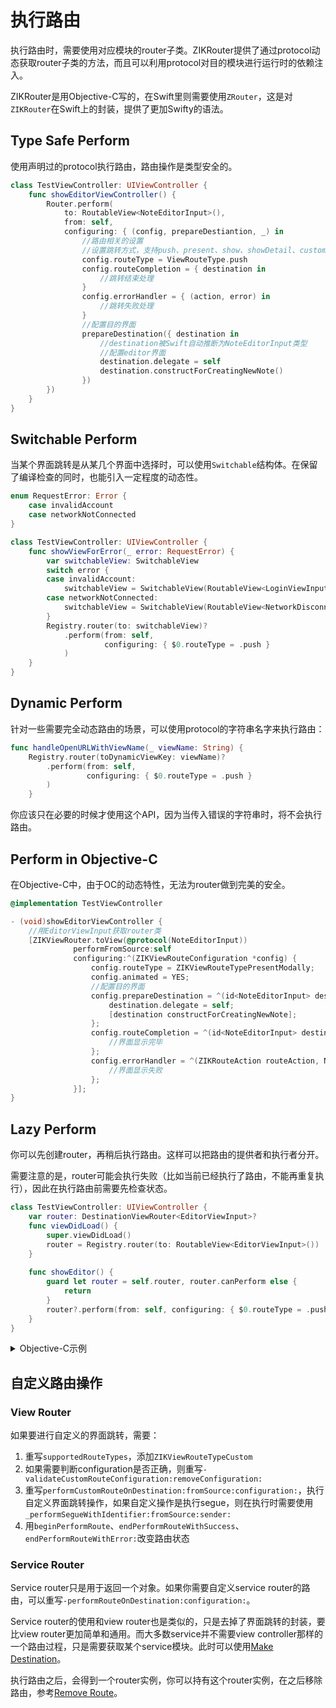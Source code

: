 # 执行路由

执行路由时，需要使用对应模块的router子类。ZIKRouter提供了通过protocol动态获取router子类的方法，而且可以利用protocol对目的模块进行运行时的依赖注入。

ZIKRouter是用Objective-C写的，在Swift里则需要使用`ZRouter`，这是对`ZIKRouter`在Swift上的封装，提供了更加Swifty的语法。

## Type Safe Perform

使用声明过的protocol执行路由，路由操作是类型安全的。

```swift
class TestViewController: UIViewController {
    func showEditorViewController() {
        Router.perform(
            to: RoutableView<NoteEditorInput>(),
            from: self,
            configuring: { (config, prepareDestiantion, _) in
                //路由相关的设置
                //设置跳转方式，支持push、present、show、showDetail、custom等多种方式
                config.routeType = ViewRouteType.push
                config.routeCompletion = { destination in
                    //跳转结束处理
                }
                config.errorHandler = { (action, error) in
                    //跳转失败处理
                }
                //配置目的界面
                prepareDestination({ destination in
                    //destination被Swift自动推断为NoteEditorInput类型
                    //配置editor界面
                    destination.delegate = self
                    destination.constructForCreatingNewNote()
                })
        })
    }
}
```

## Switchable Perform

当某个界面跳转是从某几个界面中选择时，可以使用`Switchable`结构体。在保留了编译检查的同时，也能引入一定程度的动态性。

```swift
enum RequestError: Error {
    case invalidAccount
    case networkNotConnected
}

class TestViewController: UIViewController {
    func showViewForError(_ error: RequestError) {
        var switchableView: SwitchableView
        switch error {
        case invalidAccount:
            switchableView = SwitchableView(RoutableView<LoginViewInput>())
        case networkNotConnected:
            switchableView = SwitchableView(RoutableView<NetworkDisconnectedViewInput>())
        }
        Registry.router(to: switchableView)?
            .perform(from: self,
                     configuring: { $0.routeType = .push }
            )
    }
}
```

## Dynamic Perform

针对一些需要完全动态路由的场景，可以使用protocol的字符串名字来执行路由：

```swift
func handleOpenURLWithViewName(_ viewName: String) {
    Registry.router(toDynamicViewKey: viewName)?
        .perform(from: self,
                 configuring: { $0.routeType = .push }
        )
    }

```
你应该只在必要的时候才使用这个API，因为当传入错误的字符串时，将不会执行路由。

## Perform in Objective-C

在Objective-C中，由于OC的动态特性，无法为router做到完美的安全。

```objectivec
@implementation TestViewController

- (void)showEditorViewController {
	//用EditorViewInput获取router类
	[ZIKViewRouter.toView(@protocol(NoteEditorInput))
	          performFromSource:self
	          configuring:^(ZIKViewRouteConfiguration *config) {
	              config.routeType = ZIKViewRouteTypePresentModally;
	              config.animated = YES;
	              //配置目的界面
	              config.prepareDestination = ^(id<NoteEditorInput> destination) {
	                  destination.delegate = self;
	                  [destination constructForCreatingNewNote];
	              };
	              config.routeCompletion = ^(id<NoteEditorInput> destination) {
	                  //界面显示完毕
	              };
	              config.errorHandler = ^(ZIKRouteAction routeAction, NSError *error) {
	                  //界面显示失败
	              };
	          }];
}
```

## Lazy Perform

你可以先创建router，再稍后执行路由。这样可以把路由的提供者和执行者分开。

需要注意的是，router可能会执行失败（比如当前已经执行了路由，不能再重复执行），因此在执行路由前需要先检查状态。

```swift
class TestViewController: UIViewController {
    var router: DestinationViewRouter<EditorViewInput>?
    func viewDidLoad() {
        super.viewDidLoad()
        router = Registry.router(to: RoutableView<EditorViewInput>())
    }
    
    func showEditor() {
        guard let router = self.router, router.canPerform else {
            return
        }
        router?.perform(from: self, configuring: { $0.routeType = .push})
    }
}
```

<details><summary>Objective-C示例</summary>

```objectivec
@implementation ZIKTestPushViewController

- (void)viewDidLoad {
    [super viewDidLoad];
    self.router = [[ZIKViewRouter.toView(@protocol(EditorViewInput)) alloc]
                           initWithConfiguring:^(ZIKViewRouteConfiguration *config) {
                               config.source = self;
                               config.routeType = ZIKViewRouteTypePush;
                           }
                           removing:nil];
}
- (void)showEditor {
    if (![self.router canPerform]) {
        NSLog(@"Can't perform route now:%@",self.router);
        return;
    }
    [self.router performRouteWithSuccessHandler:^{
        NSLog(@"did show editor");
    } errorHandler:^(SEL routeAction, NSError *error) {
        NSLog(@"failed to show editor with error: %@",error);
    }];
}
@end
```

</details>

## 自定义路由操作

### View Router

如果要进行自定义的界面跳转，需要：

1. 重写`supportedRouteTypes`，添加`ZIKViewRouteTypeCustom`
2. 如果需要判断configuration是否正确，则重写`-validateCustomRouteConfiguration:removeConfiguration:`
3. 重写`performCustomRouteOnDestination:fromSource:configuration:`，执行自定义界面跳转操作，如果自定义操作是执行segue，则在执行时需要使用`_performSegueWithIdentifier:fromSource:sender:`
4. 用`beginPerformRoute`、`endPerformRouteWithSuccess`、`endPerformRouteWithError:`改变路由状态

### Service Router

Service router只是用于返回一个对象。如果你需要自定义service router的路由，可以重写`-performRouteOnDestination:configuration:`。

Service router的使用和view router也是类似的，只是去掉了界面跳转的封装，要比view router更加简单和通用。而大多数service并不需要view controller那样的一个路由过程，只是需要获取某个service模块。此时可以使用[Make Destination](MakeDestination.md)。

执行路由之后，会得到一个router实例，你可以持有这个router实例，在之后移除路由，参考[Remove Route](RemoveRoute.md)。